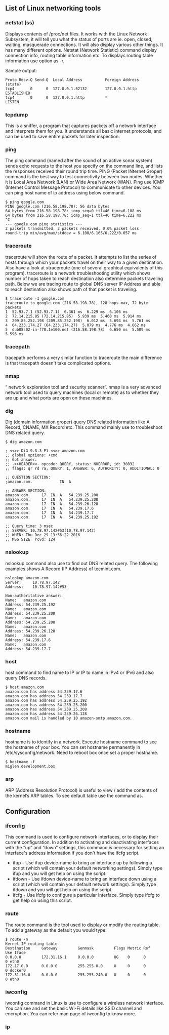 ## List of Linux networking tools

### netstat (ss)
Displays contents of /proc/net files. It works with the Linux Network Subsystem, it will tell you what the status of ports are ie. open, closed, waiting, masquerade connections. It will also display various other things. It has many different options.
Netstat (Network Statistic) command display connection info, routing table information etc. To displays routing table information use option as -r.

Sample output:
```
Proto Recv-Q Send-Q  Local Address          Foreign Address        (state)    
tcp4       0      0  127.0.0.1.62132        127.0.0.1.http        ESTABLISHED
tcp4       0      0  127.0.0.1.http         *                     LISTEN
```

### tcpdump
This is a sniffer, a program that captures packets off a network interface and interprets them for you. It understands all basic internet protocols, and can be used to save entire packets for later inspection.

### ping
The ping command (named after the sound of an active sonar system) sends echo requests to the host you specify on the command line, and lists the responses received their round trip time. PING (Packet INternet Groper) command is the best way to test connectivity between two nodes. Whether it is Local Area Network (LAN) or Wide Area Network (WAN). Ping use ICMP (Internet Control Message Protocol) to communicate to other devices. You can ping host name of ip address using below command.
```
$ ping google.com
PING google.com (216.58.198.78): 56 data bytes
64 bytes from 216.58.198.78: icmp_seq=0 ttl=46 time=6.108 ms
64 bytes from 216.58.198.78: icmp_seq=1 ttl=46 time=6.222 ms
^C
--- google.com ping statistics ---
2 packets transmitted, 2 packets received, 0.0% packet loss
round-trip min/avg/max/stddev = 6.108/6.165/6.222/0.057 ms
```

### traceroute
traceroute will show the route of a packet. It attempts to list the series of hosts through which your packets travel on their way to a given destination. Also have a look at xtraceroute (one of several graphical equivalents of this program). traceroute is a network troubleshooting utility which shows number of hops taken to reach destination also determine packets traveling path. Below we are tracing route to global DNS server IP Address and able to reach destination also shows path of that packet is traveling.
```
$ traceroute -I google.com
traceroute to google.com (216.58.198.78), 128 hops max, 72 byte packets
1  52.93.7.1 (52.93.7.1)  6.361 ms  6.229 ms  6.106 ms
2  72.14.215.85 (72.14.215.85)  5.939 ms  5.460 ms  5.914 ms
3  209.85.252.198 (209.85.252.198)  6.012 ms  5.694 ms  5.761 ms
4  64.233.174.27 (64.233.174.27)  5.079 ms  4.776 ms  4.662 ms
5  dub08s02-in-f78.1e100.net (216.58.198.78)  6.650 ms  5.509 ms  5.596 ms
```

### tracepath
tracepath performs a very simlar function to traceroute the main difference is that tracepath doesn't take complicated options.

### nmap
“ network exploration tool and security scanner”. nmap is a very advanced network tool used to query machines (local or remote) as to whether they are up and what ports are open on these machines.


### dig
Dig (domain information groper) query DNS related information like A Record, CNAME, MX Record etc. This command mainly use to troubleshoot DNS related query.
```
$ dig amazon.com

; <<>> DiG 9.8.3-P1 <<>> amazon.com
;; global options: +cmd
;; Got answer:
;; ->>HEADER<<- opcode: QUERY, status: NOERROR, id: 30832
;; flags: qr rd ra; QUERY: 1, ANSWER: 6, AUTHORITY: 0, ADDITIONAL: 0

;; QUESTION SECTION:
;amazon.com.			IN	A

;; ANSWER SECTION:
amazon.com.		17	IN	A	54.239.25.200
amazon.com.		17	IN	A	54.239.25.208
amazon.com.		17	IN	A	54.239.26.128
amazon.com.		17	IN	A	54.239.17.6
amazon.com.		17	IN	A	54.239.17.7
amazon.com.		17	IN	A	54.239.25.192

;; Query time: 3 msec
;; SERVER: 10.78.97.142#53(10.78.97.142)
;; WHEN: Thu Dec 29 13:56:22 2016
;; MSG SIZE  rcvd: 124

```


### nslookup
nslookup command also use to find out DNS related query. The following examples shows A Record (IP Address) of tecmint.com.
```
nslookup amazon.com
Server:		10.78.97.142
Address:	10.78.97.142#53

Non-authoritative answer:
Name:	amazon.com
Address: 54.239.25.192
Name:	amazon.com
Address: 54.239.25.200
Name:	amazon.com
Address: 54.239.25.208
Name:	amazon.com
Address: 54.239.26.128
Name:	amazon.com
Address: 54.239.17.6
Name:	amazon.com
Address: 54.239.17.7
```

### host
host command to find name to IP or IP to name in IPv4 or IPv6 and also query DNS records.
```
$ host amazon.com
amazon.com has address 54.239.17.6
amazon.com has address 54.239.17.7
amazon.com has address 54.239.25.192
amazon.com has address 54.239.25.200
amazon.com has address 54.239.25.208
amazon.com has address 54.239.26.128
amazon.com mail is handled by 10 amazon-smtp.amazon.com.
```

### hostname
hostname is to identify in a network. Execute hostname command to see the hostname of your box. You can set hostname permanently in /etc/sysconfig/network. Need to reboot box once set a proper hostname.
```
$ hostname -f
miglen.development.box
```

### arp
ARP (Address Resolution Protocol) is useful to view / add the contents of the kernel’s ARP tables. To see default table use the command as.

## Configuration

### ifconfig
This command is used to configure network interfaces, or to display their current configuration. In addition to activating and deactivating interfaces with the “up” and “down” settings, this command is necessary for setting an interface's address information if you don't have the ifcfg script.

* ifup - Use ifup device-name to bring an interface up by following a script (which will contain your default networking settings). Simply type ifup and you will get help on using the script.
* ifdown - Use ifdown device-name to bring an interface down using a script (which will contain your default network settings). Simply type ifdown and you will get help on using the script.
* ifcfg - Use ifcfg to configure a particular interface. Simply type ifcfg to get help on using this script.

### route 
The route command is the tool used to display or modify the routing table. To add a gateway as the default you would type:
```
$ route -n
Kernel IP routing table
Destination     Gateway         Genmask         Flags Metric Ref    Use Iface
0.0.0.0         172.31.16.1     0.0.0.0         UG    0      0        0 eth0
172.17.0.0      0.0.0.0         255.255.0.0     U     0      0        0 docker0
172.31.16.0     0.0.0.0         255.255.240.0   U     0      0        0 eth0
```
### iwconfig
iwconfig command in Linux is use to configure a wireless network interface. You can see and set the basic Wi-Fi details like SSID channel and encryption. You can refer man page of iwconfig to know more.

### ip
